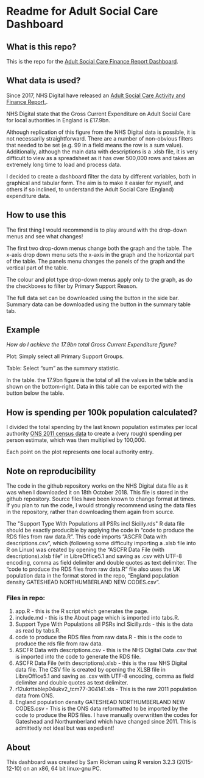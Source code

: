 Readme for Adult Social Care Dashboard
======================================================

## What is this repo?

This is the repo for the [Adult Social Care Finance Report Dashboard](https://samrickman.shinyapps.io/ascfr_dashboard/).

## What data is used?

Since 2017, NHS Digital have released an [Adult Social Care Activity and Finance Report](https://digital.nhs.uk/data-and-information/publications/statistical/adult-social-care-activity-and-finance-report/2017-18),.

NHS Digital state that the Gross Current Expenditure on Adult Social Care for local authorities in England is £17.9bn. 

Although replication of this figure from the NHS Digital data is possible, it is not necessarily straightforward. There are a number of non-obvious filters that needed to be set (e.g. 99 in a field means the row is a sum value). Additionally, although the main data with descriptions is a .xlsb file, it is very difficult to view as a spreadsheet as it has over 500,000 rows and takes an extremely long time to load and process data.

I decided to create a dashboard filter the data by different variables, both in graphical and tabular form. The aim is to make it easier for myself, and others if so inclined, to understand the Adult Social Care (England) expenditure data. 

## How to use this

The first thing I would recommend is to play around with the drop-down menus and see what changes!

The first two drop-down menus change both the graph and the table. The x-axis drop down menu sets the x-axis in the graph and the horizontal part of the table. The panels menu changes the panels of the graph and the vertical part of the table.

The colour and plot type drop-down menus apply only to the graph, as do the checkboxes to filter by Primary Support Reason.

The full data set can be downloaded using the button in the side bar. Summary data can be downloaded using the button in the summary table tab.

## Example

*How do I achieve the 17.9bn total Gross Current Expenditure figure?*

Plot: Simply select all Primary Support Groups. 

Table: Select “sum” as the summary statistic. 

In the table. the 17.9bn figure is the total of all the values in the table and is shown on the bottom-right. Data in this table can be exported with the button below the table.

## How is spending per 100k population calculated?

I divided the total spending by the last known population estimates per local authority [ONS 2011 census data](
https://www.ons.gov.uk/file?uri=/peoplepopulationandcommunity/populationandmigration/populationestimates/datasets/2011censuspopulationestimatesbyfiveyearagebandsandhouseholdestimatesforlocalauthoritiesintheunitedkingdom/r12ukrttablep04ukv2_tcm77-304141.xls) to create a (very rough) spending per person estimate, which was then multiplied by 100,000.

Each point on the plot represents one local authority entry.

## Note on reproducibility 

The code in the github repository works on the NHS Digital data file as it was when I downloaded it on 18th October 2018. This file is stored in the github repository. Source files have been known to change format at times. If you plan to run the code, I would strongly recommend using the data files in the repository, rather than downloading them again from source.

The "Support Type With Populations all PSRs incl Sicilly.rds" R data file should be exactly producible by applying the code in “code to produce the RDS files from raw data.R”. This code imports “ASCFR Data with descriptions.csv”, which (following some difficulty importing a .xlsb file into R on Linux)  was created by opening the “ASCFR Data File (with descriptions).xlsb file” in LibreOffice5.1 and saving as .csv with UTF-8 encoding, comma as field delimiter and double quotes as text delimiter. The “code to produce the RDS files from raw data.R” file also uses the UK population data in the format stored in the repo, “England population density GATESHEAD NORTHUMBERLAND NEW CODES.csv”.

### Files in repo:

1. app.R - this is the R script which generates the page.
2. include.md - this is the About page which is imported into tabs.R.
3. Support Type With Populations all PSRs incl Sicilly.rds - this is the data as read by tabs.R.
4. code to produce the RDS files from raw data.R - this is the code to produce the rds file from raw data.
5. ASCFR Data with descriptions.csv - this is the NHS Digital Data .csv that is imported into the code to generate the RDS file.
6. ASCFR Data File (with descriptions).xlsb - this is the raw NHS Digital data file. The CSV file is created by opening the XLSB file in LibreOffice5.1 and saving as .csv with UTF-8 encoding, comma as field delimiter and double quotes as text delimiter.
7. r12ukrttablep04ukv2_tcm77-304141.xls - This is the raw 2011 population data from ONS.
8. England population density GATESHEAD NORTHUMBERLAND NEW CODES.csv - This is the ONS data reformatted to be imported by the code to produce the RDS files. I have manually overwritten the codes for Gateshead and Northumberland which have changed since 2011. This is admittedly not ideal but was expedient!

## About

This dashboard was created by Sam Rickman using R version 3.2.3 (2015-12-10) on an x86, 64 bit linux-gnu PC. 



